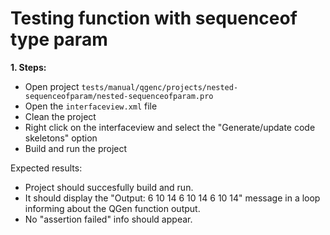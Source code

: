 # Testing function with sequenceof type param

**1. Steps:**

* Open project `tests/manual/qgenc/projects/nested-sequenceofparam/nested-sequenceofparam.pro`
* Open the `interfaceview.xml` file
* Clean the project
* Right click on the interfaceview and select the "Generate/update code skeletons" option
* Build and run the project

Expected results:

* Project should succesfully build and run.
* It should display the "Output: 6 10 14    6 10 14    6 10 14" message in a loop informing about the QGen function output.
* No "assertion failed" info should appear.
